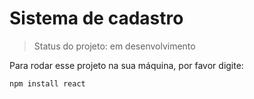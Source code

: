 <h1>Sistema de cadastro</h1>

> Status do projeto: em desenvolvimento

Para rodar esse projeto na sua máquina, por favor digite:

```
npm install react
```
